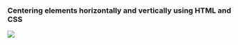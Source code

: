 <h3>Centering elements horizontally and vertically using HTML and CSS</h3>
<img src="![image](https://github.com/JamilaHajAhmad/centering-elements/assets/124258273/a4e8413c-485c-4186-8846-26a8b6a3d736)">



